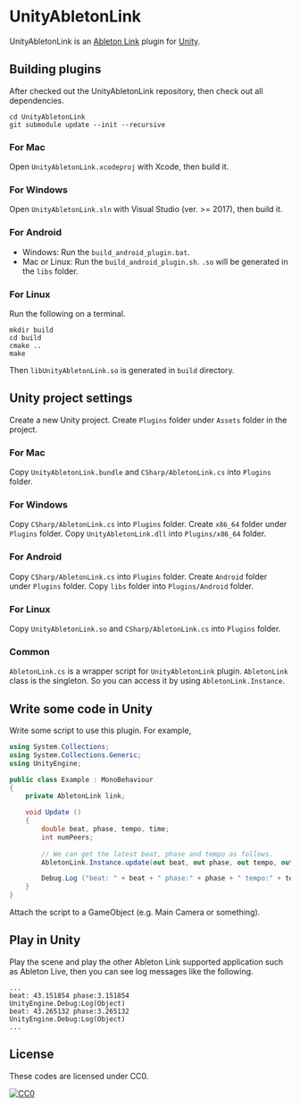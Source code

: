 # UnityAbletonLink

UnityAbletonLink is an [Ableton Link](https://github.com/Ableton/link) plugin for [Unity](https://unity.com).

## Building plugins

After checked out the UnityAbletonLink repository, then check out all dependencies.

```
cd UnityAbletonLink
git submodule update --init --recursive
```

### For Mac

Open `UnityAbletonLink.xcodeproj` with Xcode, then build it.

### For Windows

Open `UnityAbletonLink.sln` with Visual Studio (ver. >= 2017), then build it.

### For Android

* Windows:  Run the `build_android_plugin.bat`.
* Mac or Linux: Run the `build_android_plugin.sh`.
`.so` will be generated in the `libs` folder.

### For Linux

Run the following on a terminal.
```
mkdir build
cd build
cmake ..
make
```
Then `libUnityAbletonLink.so` is generated in `build` directory.

## Unity project settings

Create a new Unity project.
Create `Plugins` folder under `Assets` folder in the project.

### For Mac

Copy `UnityAbletonLink.bundle` and `CSharp/AbletonLink.cs` into `Plugins` folder.

### For Windows

Copy `CSharp/AbletonLink.cs` into `Plugins` folder.
Create `x86_64` folder under `Plugins` folder.
Copy `UnityAbletonLink.dll` into `Plugins/x86_64` folder.

### For Android

Copy `CSharp/AbletonLink.cs` into `Plugins` folder.
Create `Android` folder under `Plugins` folder.
Copy `libs` folder into `Plugins/Android` folder.

### For Linux
Copy `UnityAbletonLink.so` and `CSharp/AbletonLink.cs` into `Plugins` folder.

### Common
`AbletonLink.cs` is a wrapper script for `UnityAbletonLink` plugin.
`AbletonLink` class is the singleton. So you can access it by using `AbletonLink.Instance`.

## Write some code in Unity

Write some script to use this plugin.
For example,

```Example.cs
using System.Collections;
using System.Collections.Generic;
using UnityEngine;

public class Example : MonoBehaviour
{
	private AbletonLink link;

	void Update ()
	{
		double beat, phase, tempo, time;
		int numPeers;
		
		// We can get the latest beat, phase and tempo as follows.
        AbletonLink.Instance.update(out beat, out phase, out tempo, out time, out numPeers);

		Debug.Log ("beat: " + beat + " phase:" + phase + " tempo:" + tempo);
	}
}
```

Attach the script to a GameObject (e.g. Main Camera or something).

## Play in Unity

Play the scene and play the other Ableton Link supported application such as Ableton Live, then you can see log messages like the following.
```
...
beat: 43.151854 phase:3.151854
UnityEngine.Debug:Log(Object)
beat: 43.265132 phase:3.265132
UnityEngine.Debug:Log(Object)
...
```

## License

These codes are licensed under CC0.

[![CC0](http://i.creativecommons.org/p/zero/1.0/88x31.png "CC0")](http://creativecommons.org/publicdomain/zero/1.0/deed)
